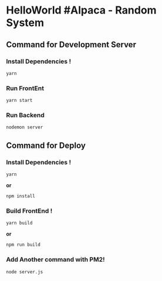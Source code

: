 # HelloWorld #Alpaca - Random System
## Command for Development Server
### Install Dependencies !
```
yarn
```
### Run FrontEnt
```
yarn start
```
### Run Backend
```
nodemon server
```

## Command for Deploy
### Install Dependencies !
```
yarn
```
**or**
```
npm install
```
### Build FrontEnd !
```
yarn build
```
**or**
```
npm run build
```
### Add Another command with PM2!
```
node server.js
```